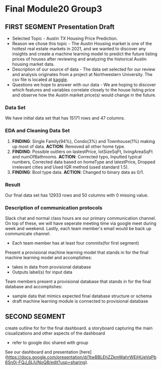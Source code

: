 # Final Module20 Group3
## FIRST SEGMENT Presentation Draft

- Selected Topic - Austin TX Housing Price Prediction\.
- Reason we chose this topic - The Austin Housing market is one of the hottest real estate markets in 2021, and we wanted to discover any insights and create a machine learning model to predict the future listing prices of houses after reviewing and analyzing the historical Austin housing market data\.
- Description of our source of data - The data set selected for our review and analysis originates from a project at Northwestern University. The csv file is located at [kaggle](https://www.kaggle.com/ericpierce/austinhousingprices)\.
- Questions we hope to answer with our data - We are hoping to discover which features and variables correlate closely to the house listing price and observe how the Austin market price(s) would change in the future\.

### Data Set
We have initial data set that has 15171 rows and 47 columns\.
### EDA and Cleaning Data Set
1. **FINDING**: Single Family(94%), Condo(3%) and Townhouse(1%) making up most of data. **ACTION**: Removed all other home type\.
2. **FINDING**: Possible outliers on lastestPrice, lotSizeSqFt, livingAreaSqFt and numOfBathrooms.  **ACTION**: Corrected typo, Inputted typical numbers, Corrected data based on homeType and latestPrice, Dropped irrelevant cities and Used IQR method (used standard 1.5)\.
3. **FINDING**: Bool type data. **ACTION**: Changed to binary data as 0/1\.
### Result
Our final data set has 12933 rows and 50 columns with 0 missing value\.

### Description of communication protocols
Slack chat and normal class hours are our primary communication channel. On top of these, we will have seperate meeting time via google meet during week and weekend\.
Lastly, each team member's email would be back up communicate channel\.


- Each team member has at least four commits(for first segment)


Present a provisional machine learning model that stands in for the final machine learning model and accomplishes:
- takes in data from provisional database
- Outputs label(s) for input data

Team members present a provisional database that stands in for the final database and accomplishes:
- sample data that mimics expected final database structure or schema
- draft machine learning module is connected to provisional database

## SECOND SEGMENT

create outline for for the final dashboard. a storyboard capturing the main cisualizations and other aspects of the dashboard
- refer to google doc shared with group

See our dashboard and presentation [here]
(https://docs.google.com/presentation/d/1twBBLEhZZkmWahrWEjHUeVqPb6Sn0j-FQJ_6LjUNoQ8/edit?usp=sharing)\.

<!-- New branch for James Moon -->

<!-- New branch for Jimmy Lim -->

<!-- New branch for Sam Ramos -->

<!-- New branch for Cinthia Kim -->

<!-- New branch for Diana Handler -->
